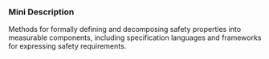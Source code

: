 ### Mini Description

Methods for formally defining and decomposing safety properties into measurable components, including specification languages and frameworks for expressing safety requirements.
